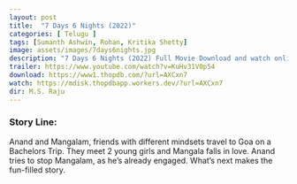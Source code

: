 ```yaml
---
layout: post
title:  "7 Days 6 Nights (2022)"
categories: [ Telugu ]
tags: [Sumanth Ashwin, Rohan, Kritika Shetty]
image: assets/images/7days6nights.jpg
description: "7 Days 6 Nights (2022) Full Movie Download and watch online 720p low file size 500 mb."
trailer: https://www.youtube.com/watch?v=KuHv31V0p54
download: https://www1.thopdb.com/?url=AXCxn7
watch: https://mdisk.thopdbapp.workers.dev/?url=AXCxn7
dir: M.S. Raju
---
```


### Story Line:
Anand and Mangalam, friends with different mindsets travel to Goa on a Bachelors Trip. They meet 2 young girls and Mangala falls in love. Anand tries to stop Mangalam, as he’s already engaged. What’s next makes the fun-filled story.

